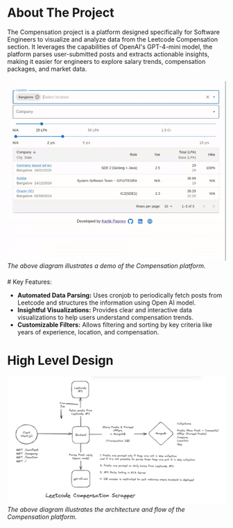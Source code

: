 # About The Project

The Compensation project is a platform designed specifically for Software Engineers to visualize and analyze data from the Leetcode Compensation section. It leverages the capabilities of OpenAI's GPT-4-mini model, the platform parses user-submitted posts and extracts actionable insights, making it easier for engineers to explore salary trends, compensation packages, and market data.
<p style="margin-top: 20px; margin-bottom: 20px;">
  <img src="compensation.gif" alt="Demo">
   <i>The above diagram illustrates a demo of the Compensation platform.</i>
</p>
# Key Features:

<ul>
    <li>
    <b>Automated Data Parsing:</b> Uses cronjob to periodically fetch posts from Leetcode and structures the information using Open AI model.
    </li>
    <li>
    <b>Insightful Visualizations:</b> Provides clear and interactive data visualizations to help users understand compensation trends.
    </li>
    <li><b>Customizable Filters:</b> Allows filtering and sorting by key criteria like years of experience, location, and compensation.</li>
</ul>

# High Level Design

<p style="margin-top: 20px; margin-bottom: 20px;">
  <img src="hld.png" alt="High Level Design">
    <i>The above diagram illustrates the architecture and flow of the Compensation platform.</i>

</p>
